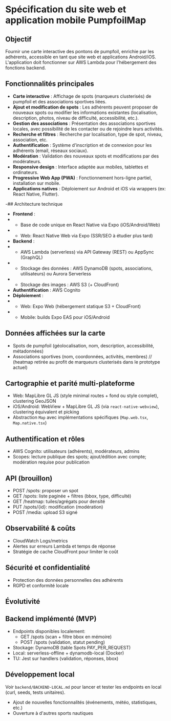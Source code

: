 # Spécification du site web et application mobile PumpfoilMap

## Objectif
Fournir une carte interactive des pontons de pumpfoil, enrichie par les adhérents, accessible en tant que site web et applications Android/iOS. L'application doit fonctionner sur AWS Lambda pour l'hébergement des fonctions backend.

## Fonctionnalités principales
- **Carte interactive** : Affichage de spots (marqueurs clusterisés) de pumpfoil et des associations sportives liées.
- **Ajout et modification de spots** : Les adhérents peuvent proposer de nouveaux spots ou modifier les informations existantes (localisation, description, photos, niveau de difficulté, accessibilité, etc.).
- **Gestion des associations** : Présentation des associations sportives locales, avec possibilité de les contacter ou de rejoindre leurs activités.
- **Recherche et filtres** : Recherche par localisation, type de spot, niveau, association, etc.
- **Authentification** : Système d'inscription et de connexion pour les adhérents (email, réseaux sociaux).
- **Modération** : Validation des nouveaux spots et modifications par des modérateurs.
- **Responsive design** : Interface adaptée aux mobiles, tablettes et ordinateurs.
- **Progressive Web App (PWA)** : Fonctionnement hors-ligne partiel, installation sur mobile.
- **Applications natives** : Déploiement sur Android et iOS via wrappers (ex: React Native, Flutter).

-## Architecture technique
- **Frontend** :
-  - Base de code unique en React Native via Expo (iOS/Android/Web)
-  - Web: React Native Web via Expo (SSR/SEO à étudier plus tard)
- **Backend** :
-  - AWS Lambda (serverless) via API Gateway (REST) ou AppSync (GraphQL)
-  - Stockage des données : AWS DynamoDB (spots, associations, utilisateurs) ou Aurora Serverless
-  - Stockage des images : AWS S3 (+ CloudFront)
- **Authentification** : AWS Cognito
- **Déploiement** :
-  - Web: Expo Web (hébergement statique S3 + CloudFront)
-  - Mobile: builds Expo EAS pour iOS/Android

## Données affichées sur la carte
- Spots de pumpfoil (géolocalisation, nom, description, accessibilité, métadonnées)
- Associations sportives (nom, coordonnées, activités, membres)
// (heatmap retirée au profit de marqueurs clusterisés dans le prototype actuel)

## Cartographie et parité multi-plateforme
- Web: MapLibre GL JS (style minimal routes + fond ou style complet), clustering GeoJSON
- iOS/Android: WebView + MapLibre GL JS (via `react-native-webview`), clustering équivalent et picking
- Abstraction `Map` avec implémentations spécifiques (`Map.web.tsx`, `Map.native.tsx`)

## Authentification et rôles
- AWS Cognito: utilisateurs (adhérents), modérateurs, admins
- Scopes: lecture publique des spots; ajout/édition avec compte; modération requise pour publication

## API (brouillon)
- POST /spots: proposer un spot
- GET /spots: liste paginée + filtres (bbox, type, difficulté)
- GET /heatmap: tuiles/agrégats pour densité
- PUT /spots/{id}: modification (modération)
- POST /media: upload S3 signé

## Observabilité & coûts
- CloudWatch Logs/metrics
- Alertes sur erreurs Lambda et temps de réponse
- Stratégie de cache CloudFront pour limiter le coût

## Sécurité et confidentialité
- Protection des données personnelles des adhérents
- RGPD et conformité locale

## Évolutivité
## Backend implémenté (MVP)
- Endpoints disponibles localement:
	- GET /spots (scan + filtre bbox en mémoire)
	- POST /spots (validation, statut pending)
- Stockage: DynamoDB (table Spots PAY_PER_REQUEST)
- Local: serverless-offline + dynamodb-local (Docker)
- TU: Jest sur handlers (validation, réponses, bbox)

## Développement local
Voir `backend/BACKEND-LOCAL.md` pour lancer et tester les endpoints en local (curl, seeds, tests unitaires).
- Ajout de nouvelles fonctionnalités (événements, météo, statistiques, etc.)
- Ouverture à d'autres sports nautiques
